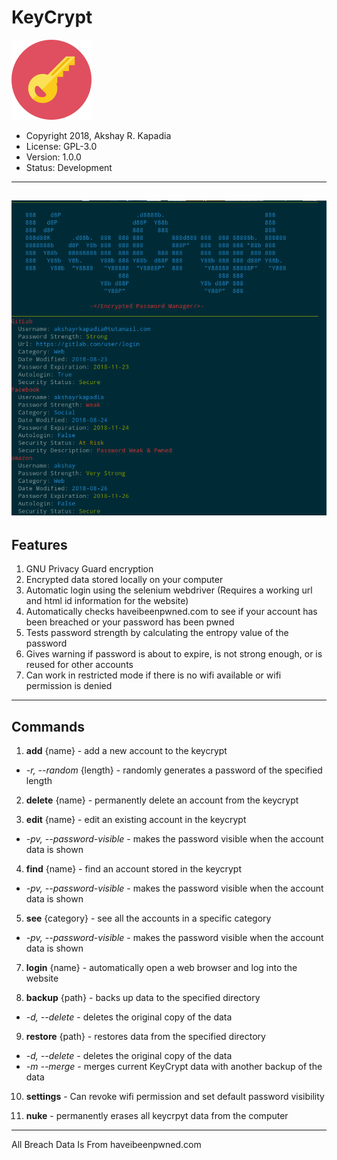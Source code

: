 # KeyCrypt

![KeyCrypt Screenshot](/images/icon.png)

* Copyright 2018, Akshay R. Kapadia
* License: GPL-3.0
* Version: 1.0.0
* Status: Development

---
![KeyCrypt Screenshot](/images/keycrypt_screenshot.png)
---

## Features
1. GNU Privacy Guard encryption
2. Encrypted data stored locally on your computer
3. Automatic login using the selenium webdriver (Requires a working url and html id information for the website)
4. Automatically checks haveibeenpwned.com to see if your account has been breached or your password has been pwned
5. Tests password strength by calculating the entropy value of the password
6. Gives warning if password is about to expire, is not strong enough, or is reused for other accounts
7. Can work in restricted mode if there is no wifi available or wifi permission is denied

---

## Commands

1. **add** {name} - add a new account to the keycrypt
  * *-r, --random* {length} - randomly generates a password of the specified length

2. **delete** {name} - permanently delete an account from the keycrypt

3. **edit** {name} - edit an existing account in the keycrypt
  * *-pv, --password-visible* - makes the password visible when the account data is shown

4. **find** {name} - find an account stored in the keycrypt
  * *-pv, --password-visible* - makes the password visible when the account data is shown

5. **see** {category} - see all the accounts in a specific category
  * *-pv, --password-visible* - makes the password visible when the account data is shown

7. **login** {name} - automatically open a web browser and log into the website

8. **backup** {path} - backs up data to the specified directory
  * *-d, --delete* - deletes the original copy of the data

9. **restore** {path} - restores data from the specified directory
  * *-d, --delete* - deletes the original copy of the data
  * *-m --merge* - merges current KeyCrypt data with another backup of the data

10. **settings** - Can revoke wifi permission and set default password visibility

11. **nuke** - permanently erases all keycrpyt data from the computer



---

All Breach Data Is From haveibeenpwned.com
